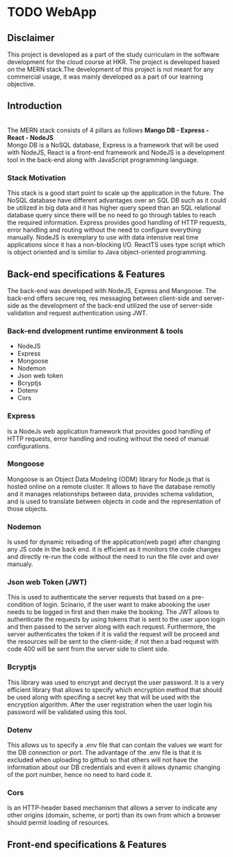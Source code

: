 # TODO WebApp

## Disclaimer

This project is developed as a part of the study curriculam in the software development for the cloud course at HKR.
The project is developed based on the MERN stack.The development of this project is not meant for any commercial usage, it was mainly developed as a part of our learning objective.

## Introduction

<br>The MERN stack consists of 4 pillars as follows
<b>Mango DB - Express - React - NodeJS</b> <br>
Mongo DB is a NoSQL database, Express is a framework that will be used with NodeJS, React is a front-end framework and NodeJS is a development tool in the back-end along with JavaScript programming language. <br>

### Stack Motivation

This stack is a good start point to scale up the application in the future. The NoSQL database have different advantages over an SQL DB such as it could be utilized in big data and it has higher query speed than an SQL relational database query since there will be no need to go through tables to reach the required information. Express provides good handling of HTTP requests, error handling and routing without the need to configure everything manually. NodeJS is exemplary to use with data intensive real time applications since it has a non-blocking I/O. ReactTS uses type script which is object oriented and is similar to Java object-oriented programming.

## Back-end specifications & Features

The back-end was developed with NodeJS, Express and Mangoose. The back-end offers secure req, res messaging between client-side and server-side as the development of the back-end utilized the use of server-side validation and request authentication using JWT.

### Back-end dvelopment runtime environment & tools

- NodeJS
- Express
- Mongoose
- Nodemon
- Json web token
- Bcryptjs
- Dotenv
- Cors

### Express

Is a NodeJs web application framework that provides good handling of HTTP requests, error handling and routing without the need of manual configurations.

### Mongoose

Mongoose is an Object Data Modeling (ODM) library for Node.js that is hosted online on a remote cluster. It allows to have the database remotly and it manages relationships between data, provides schema validation, and is used to translate between objects in code and the representation of those objects.

### Nodemon

Is used for dynamic reloading of the application(web page) after changing any JS code in the back end. it is efficient as it monitors the code changes and directly re-run the code without the need to run the file over and over manualy.

### Json web Token (JWT)

This is used to authenticate the server requests that based on a pre-condition of login. Scinario, if the user want to make abooking the user needs to be logged in first and then make the booking. The JWT allows to authenticate the requests by using tokens that is sent to the user upon login and then passed to the server along with each request. Furthermore, the server authenticates the token if it is valid the request will be proceed and the resources will be sent to the client-side; if not then a bad request with code 400 will be sent from the server side to client side.

### Bcryptjs

This library was used to encrypt and decrypt the user password. It is a very efficient library that allows to specify which encryption method that should be used along with specifing a secret key that will be used with the encryption algorithm. After the user registration when the user login his password will be validated using this tool.


### Dotenv

This allows us to specify a .env file that can contain the values we want for the DB connection or port. The advantage of the .env file is that it is excluded when uploading to github so that others will not have the information about our DB credentials and even it allows dynamic changing of the port number, hence no need to hard code it.

### Cors

Is an HTTP-header based mechanism that allows a server to indicate any other origins (domain, scheme, or port) than its own from which a browser should permit loading of resources.

## Front-end specifications & Features
